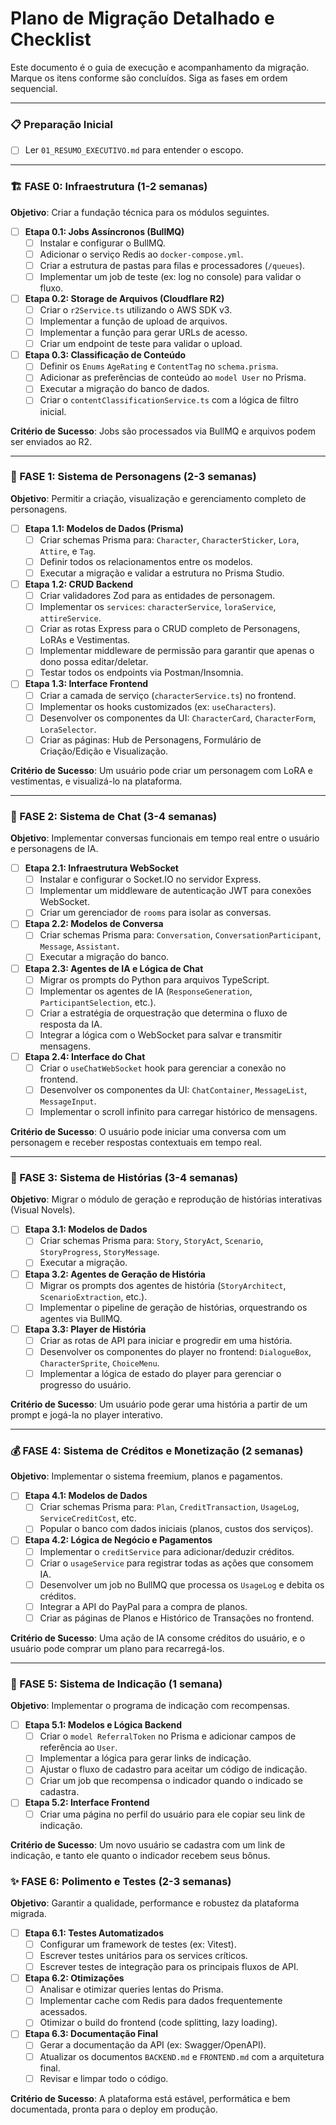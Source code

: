 # Plano de Migração Detalhado e Checklist

Este documento é o guia de execução e acompanhamento da migração. Marque os itens conforme são concluídos. Siga as fases em ordem sequencial.

---

### 📋 Preparação Inicial
- [ ] Ler `01_RESUMO_EXECUTIVO.md` para entender o escopo.

---

### 🏗️ FASE 0: Infraestrutura (1-2 semanas)
**Objetivo**: Criar a fundação técnica para os módulos seguintes.
- [ ] **Etapa 0.1: Jobs Assíncronos (BullMQ)**
  - [ ] Instalar e configurar o BullMQ.
  - [ ] Adicionar o serviço Redis ao `docker-compose.yml`.
  - [ ] Criar a estrutura de pastas para filas e processadores (`/queues`).
  - [ ] Implementar um job de teste (ex: log no console) para validar o fluxo.
- [ ] **Etapa 0.2: Storage de Arquivos (Cloudflare R2)**
  - [ ] Criar o `r2Service.ts` utilizando o AWS SDK v3.
  - [ ] Implementar a função de upload de arquivos.
  - [ ] Implementar a função para gerar URLs de acesso.
  - [ ] Criar um endpoint de teste para validar o upload.
- [ ] **Etapa 0.3: Classificação de Conteúdo**
  - [ ] Definir os `Enums` `AgeRating` e `ContentTag` no `schema.prisma`.
  - [ ] Adicionar as preferências de conteúdo ao `model User` no Prisma.
  - [ ] Executar a migração do banco de dados.
  - [ ] Criar o `contentClassificationService.ts` com a lógica de filtro inicial.

**Critério de Sucesso**: Jobs são processados via BullMQ e arquivos podem ser enviados ao R2.

---

### 👤 FASE 1: Sistema de Personagens (2-3 semanas)
**Objetivo**: Permitir a criação, visualização e gerenciamento completo de personagens.
- [ ] **Etapa 1.1: Modelos de Dados (Prisma)**
  - [ ] Criar schemas Prisma para: `Character`, `CharacterSticker`, `Lora`, `Attire`, e `Tag`.
  - [ ] Definir todos os relacionamentos entre os modelos.
  - [ ] Executar a migração e validar a estrutura no Prisma Studio.
- [ ] **Etapa 1.2: CRUD Backend**
  - [ ] Criar validadores Zod para as entidades de personagem.
  - [ ] Implementar os `services`: `characterService`, `loraService`, `attireService`.
  - [ ] Criar as rotas Express para o CRUD completo de Personagens, LoRAs e Vestimentas.
  - [ ] Implementar middleware de permissão para garantir que apenas o dono possa editar/deletar.
  - [ ] Testar todos os endpoints via Postman/Insomnia.
- [ ] **Etapa 1.3: Interface Frontend**
  - [ ] Criar a camada de serviço (`characterService.ts`) no frontend.
  - [ ] Implementar os hooks customizados (ex: `useCharacters`).
  - [ ] Desenvolver os componentes da UI: `CharacterCard`, `CharacterForm`, `LoraSelector`.
  - [ ] Criar as páginas: Hub de Personagens, Formulário de Criação/Edição e Visualização.

**Critério de Sucesso**: Um usuário pode criar um personagem com LoRA e vestimentas, e visualizá-lo na plataforma.

---

### 💬 FASE 2: Sistema de Chat (3-4 semanas)
**Objetivo**: Implementar conversas funcionais em tempo real entre o usuário e personagens de IA.
- [ ] **Etapa 2.1: Infraestrutura WebSocket**
  - [ ] Instalar e configurar o Socket.IO no servidor Express.
  - [ ] Implementar um middleware de autenticação JWT para conexões WebSocket.
  - [ ] Criar um gerenciador de `rooms` para isolar as conversas.
- [ ] **Etapa 2.2: Modelos de Conversa**
  - [ ] Criar schemas Prisma para: `Conversation`, `ConversationParticipant`, `Message`, `Assistant`.
  - [ ] Executar a migração do banco.
- [ ] **Etapa 2.3: Agentes de IA e Lógica de Chat**
  - [ ] Migrar os prompts do Python para arquivos TypeScript.
  - [ ] Implementar os agentes de IA (`ResponseGeneration`, `ParticipantSelection`, etc.).
  - [ ] Criar a estratégia de orquestração que determina o fluxo de resposta da IA.
  - [ ] Integrar a lógica com o WebSocket para salvar e transmitir mensagens.
- [ ] **Etapa 2.4: Interface do Chat**
  - [ ] Criar o `useChatWebSocket` hook para gerenciar a conexão no frontend.
  - [ ] Desenvolver os componentes da UI: `ChatContainer`, `MessageList`, `MessageInput`.
  - [ ] Implementar o scroll infinito para carregar histórico de mensagens.

**Critério de Sucesso**: O usuário pode iniciar uma conversa com um personagem e receber respostas contextuais em tempo real.

---

### 📖 FASE 3: Sistema de Histórias (3-4 semanas)
**Objetivo**: Migrar o módulo de geração e reprodução de histórias interativas (Visual Novels).
- [ ] **Etapa 3.1: Modelos de Dados**
  - [ ] Criar schemas Prisma para: `Story`, `StoryAct`, `Scenario`, `StoryProgress`, `StoryMessage`.
  - [ ] Executar a migração.
- [ ] **Etapa 3.2: Agentes de Geração de História**
  - [ ] Migrar os prompts dos agentes de história (`StoryArchitect`, `ScenarioExtraction`, etc.).
  - [ ] Implementar o pipeline de geração de histórias, orquestrando os agentes via BullMQ.
- [ ] **Etapa 3.3: Player de História**
  - [ ] Criar as rotas de API para iniciar e progredir em uma história.
  - [ ] Desenvolver os componentes do player no frontend: `DialogueBox`, `CharacterSprite`, `ChoiceMenu`.
  - [ ] Implementar a lógica de estado do player para gerenciar o progresso do usuário.

**Critério de Sucesso**: Um usuário pode gerar uma história a partir de um prompt e jogá-la no player interativo.

---

### 💰 FASE 4: Sistema de Créditos e Monetização (2 semanas)
**Objetivo**: Implementar o sistema freemium, planos e pagamentos.
- [ ] **Etapa 4.1: Modelos de Dados**
  - [ ] Criar schemas Prisma para: `Plan`, `CreditTransaction`, `UsageLog`, `ServiceCreditCost`, etc.
  - [ ] Popular o banco com dados iniciais (planos, custos dos serviços).
- [ ] **Etapa 4.2: Lógica de Negócio e Pagamentos**
  - [ ] Implementar o `creditService` para adicionar/deduzir créditos.
  - [ ] Criar o `usageService` para registrar todas as ações que consomem IA.
  - [ ] Desenvolver um job no BullMQ que processa os `UsageLog` e debita os créditos.
  - [ ] Integrar a API do PayPal para a compra de planos.
  - [ ] Criar as páginas de Planos e Histórico de Transações no frontend.

**Critério de Sucesso**: Uma ação de IA consome créditos do usuário, e o usuário pode comprar um plano para recarregá-los.

---

### 🔗 FASE 5: Sistema de Indicação (1 semana)
**Objetivo**: Implementar o programa de indicação com recompensas.
- [ ] **Etapa 5.1: Modelos e Lógica Backend**
  - [ ] Criar o `model ReferralToken` no Prisma e adicionar campos de referência ao `User`.
  - [ ] Implementar a lógica para gerar links de indicação.
  - [ ] Ajustar o fluxo de cadastro para aceitar um código de indicação.
  - [ ] Criar um job que recompensa o indicador quando o indicado se cadastra.
- [ ] **Etapa 5.2: Interface Frontend**
  - [ ] Criar uma página no perfil do usuário para ele copiar seu link de indicação.

**Critério de Sucesso**: Um novo usuário se cadastra com um link de indicação, e tanto ele quanto o indicador recebem seus bônus.

### ✨ FASE 6: Polimento e Testes (2-3 semanas)
**Objetivo**: Garantir a qualidade, performance e robustez da plataforma migrada.
- [ ] **Etapa 6.1: Testes Automatizados**
  - [ ] Configurar um framework de testes (ex: Vitest).
  - [ ] Escrever testes unitários para os services críticos.
  - [ ] Escrever testes de integração para os principais fluxos de API.
- [ ] **Etapa 6.2: Otimizações**
  - [ ] Analisar e otimizar queries lentas do Prisma.
  - [ ] Implementar cache com Redis para dados frequentemente acessados.
  - [ ] Otimizar o build do frontend (code splitting, lazy loading).
- [ ] **Etapa 6.3: Documentação Final**
  - [ ] Gerar a documentação da API (ex: Swagger/OpenAPI).
  - [ ] Atualizar os documentos `BACKEND.md` e `FRONTEND.md` com a arquitetura final.
  - [ ] Revisar e limpar todo o código.

**Critério de Sucesso**: A plataforma está estável, performática e bem documentada, pronta para o deploy em produção.